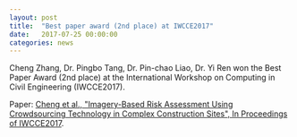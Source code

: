 ```yaml
---
layout: post
title:  "Best paper award (2nd place) at IWCCE2017"
date:   2017-07-25 00:00:00
categories: news
---
```

Cheng Zhang, Dr. Pingbo Tang, Dr. Pin-chao Liao, Dr. Yi Ren won the Best Paper Award (2nd place) at the 
International Workshop on Computing in Civil Engineering (IWCCE2017). 

Paper: [Cheng et al., "Imagery-Based Risk Assessment Using Crowdsourcing Technology in Complex Construction Sites",
 In Proceedings of IWCCE2017][1].

[1]: /_papers/iwcce2017.pdf